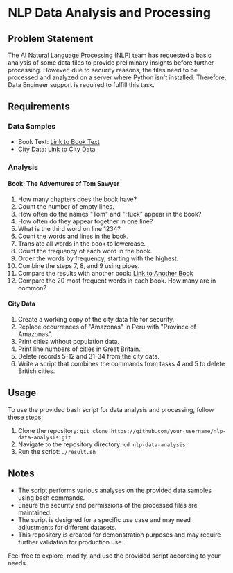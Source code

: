 # NLP Data Analysis and Processing

## Problem Statement

The AI Natural Language Processing (NLP) team has requested a basic analysis of some data files to provide preliminary insights before further processing. However, due to security reasons, the files need to be processed and analyzed on a server where Python isn't installed. Therefore, Data Engineer support is required to fulfill this task.

## Requirements

### Data Samples
- Book Text: [Link to Book Text](https://www.gutenberg.org/files/74/74-0.txt)
- City Data: [Link to City Data](http://www.smiffy.de/dbkda-2017/city.csv)

### Analysis

#### Book: The Adventures of Tom Sawyer
1. How many chapters does the book have?
2. Count the number of empty lines.
3. How often do the names "Tom" and "Huck" appear in the book?
4. How often do they appear together in one line?
5. What is the third word on line 1234?
6. Count the words and lines in the book.
7. Translate all words in the book to lowercase.
8. Count the frequency of each word in the book.
9. Order the words by frequency, starting with the highest.
10. Combine the steps 7, 8, and 9 using pipes.
11. Compare the results with another book: [Link to Another Book](http://www.gutenberg.org/files/2701/2701-0.txt)
12. Compare the 20 most frequent words in each book. How many are in common?

#### City Data
1. Create a working copy of the city data file for security.
2. Replace occurrences of "Amazonas" in Peru with "Province of Amazonas".
3. Print cities without population data.
4. Print line numbers of cities in Great Britain.
5. Delete records 5-12 and 31-34 from the city data.
6. Write a script that combines the commands from tasks 4 and 5 to delete British cities.

## Usage

To use the provided bash script for data analysis and processing, follow these steps:

1. Clone the repository: `git clone https://github.com/your-username/nlp-data-analysis.git`
2. Navigate to the repository directory: `cd nlp-data-analysis`
3. Run the script: `./result.sh`

## Notes

- The script performs various analyses on the provided data samples using bash commands.
- Ensure the security and permissions of the processed files are maintained.
- The script is designed for a specific use case and may need adjustments for different datasets.
- This repository is created for demonstration purposes and may require further validation for production use.

Feel free to explore, modify, and use the provided script according to your needs.
